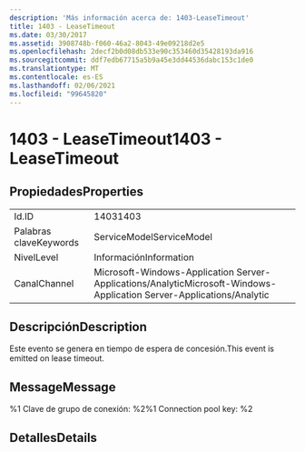 ```yaml
---
description: 'Más información acerca de: 1403-LeaseTimeout'
title: 1403 - LeaseTimeout
ms.date: 03/30/2017
ms.assetid: 3908748b-f060-46a2-8043-49e09218d2e5
ms.openlocfilehash: 2decf2b0d08db533e90c353460d35428193da916
ms.sourcegitcommit: ddf7edb67715a5b9a45e3dd44536dabc153c1de0
ms.translationtype: MT
ms.contentlocale: es-ES
ms.lasthandoff: 02/06/2021
ms.locfileid: "99645820"
---
```

# <a name="1403---leasetimeout"></a><span data-ttu-id="8ec1f-103">1403 - LeaseTimeout</span><span class="sxs-lookup"><span data-stu-id="8ec1f-103">1403 - LeaseTimeout</span></span>

## <a name="properties"></a><span data-ttu-id="8ec1f-104">Propiedades</span><span class="sxs-lookup"><span data-stu-id="8ec1f-104">Properties</span></span>  
  
|||  
|-|-|  
|<span data-ttu-id="8ec1f-105">Id.</span><span class="sxs-lookup"><span data-stu-id="8ec1f-105">ID</span></span>|<span data-ttu-id="8ec1f-106">1403</span><span class="sxs-lookup"><span data-stu-id="8ec1f-106">1403</span></span>|  
|<span data-ttu-id="8ec1f-107">Palabras clave</span><span class="sxs-lookup"><span data-stu-id="8ec1f-107">Keywords</span></span>|<span data-ttu-id="8ec1f-108">ServiceModel</span><span class="sxs-lookup"><span data-stu-id="8ec1f-108">ServiceModel</span></span>|  
|<span data-ttu-id="8ec1f-109">Nivel</span><span class="sxs-lookup"><span data-stu-id="8ec1f-109">Level</span></span>|<span data-ttu-id="8ec1f-110">Información</span><span class="sxs-lookup"><span data-stu-id="8ec1f-110">Information</span></span>|  
|<span data-ttu-id="8ec1f-111">Canal</span><span class="sxs-lookup"><span data-stu-id="8ec1f-111">Channel</span></span>|<span data-ttu-id="8ec1f-112">Microsoft-Windows-Application Server-Applications/Analytic</span><span class="sxs-lookup"><span data-stu-id="8ec1f-112">Microsoft-Windows-Application Server-Applications/Analytic</span></span>|  
  
## <a name="description"></a><span data-ttu-id="8ec1f-113">Descripción</span><span class="sxs-lookup"><span data-stu-id="8ec1f-113">Description</span></span>  

 <span data-ttu-id="8ec1f-114">Este evento se genera en tiempo de espera de concesión.</span><span class="sxs-lookup"><span data-stu-id="8ec1f-114">This event is emitted on lease timeout.</span></span>  
  
## <a name="message"></a><span data-ttu-id="8ec1f-115">Message</span><span class="sxs-lookup"><span data-stu-id="8ec1f-115">Message</span></span>  

 <span data-ttu-id="8ec1f-116">%1 Clave de grupo de conexión: %2</span><span class="sxs-lookup"><span data-stu-id="8ec1f-116">%1 Connection pool key: %2</span></span>  
  
## <a name="details"></a><span data-ttu-id="8ec1f-117">Detalles</span><span class="sxs-lookup"><span data-stu-id="8ec1f-117">Details</span></span>
